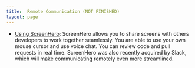 ```yaml
---
title:  Remote Communication (NOT FINISHED)
layout: page
---
```



* [Using ScreenHero](https://screenhero.com): ScreenHero allows you to share screens with others developers to work together seamlessly. You are able to use your own mouse cursor and use voice chat. You can review code and pull requests in real time. ScreenHero was also recently acquired by Slack, which will make communicating remotely even more streamlined.
